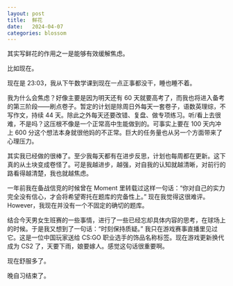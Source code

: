 ```yaml
---
layout: post
title:  鲜花
date:   2024-04-07
categories: blossom
---
```


其实写鲜花的作用之一是能够有效缓解焦虑。

比如现在。

现在是 23:03，我从下午数学课到现在一点正事都没干，睡也睡不着。

我为什么会焦虑？好像主要是因为明天还有 60 天就要高考了，而我也将进入备考的第三阶段——刷点卷子。暂定的计划是除周日外每天一套卷子，语数英理综，不写作文，持续 44 天。除此之外每天还要改错、复盘、做专项练习。听/看上去很难，不是吗？这压根不像是一个正常高中生能做到的。可事实上要在 100 天内冲上 600 分这个想法本身就很他妈的不正常。巨大的任务量也从另一个方面带来了心理压力。

其实我已经做的很棒了。至少我每天都有在进步反思，计划也每周都在更新。这下真的从土块变成卷怪了。可是我越进步，越强，对自我的认知就越清晰，对前行的路看得越清楚，我也就越焦虑。

一年前我在备战信竞的时候曾在 Moment 里转载过这样一句话：“你对自己的实力完全没有信心，才会将希望寄托在题库的完备性上。” 现在我觉得这很难评。However，我现在并没有一个不固定的确切的题库。

结合今天男女生班赛的一些事情，进行了一些已经忘却具体内容的思考，在球场上的时候。于是我又想到了一句话：“时刻保持质疑。” 我只在游戏赛事直播里见过它。这是一位中国玩家送给 CS:GO 职业选手的饰品名称标签。现在游戏更新换代成为 CS2 了，天要下雨，娘要嫁人。感觉这句话很重要啊。

现在舒服多了。

晚自习结束了。